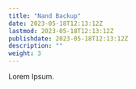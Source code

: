```yaml
---
title: "Nand Backup"
date: 2023-05-18T12:13:12Z
lastmod: 2023-05-18T12:13:12Z
publishdate: 2023-05-18T12:13:12Z
description: ""
weight: 3
---
```


Lorem Ipsum.
